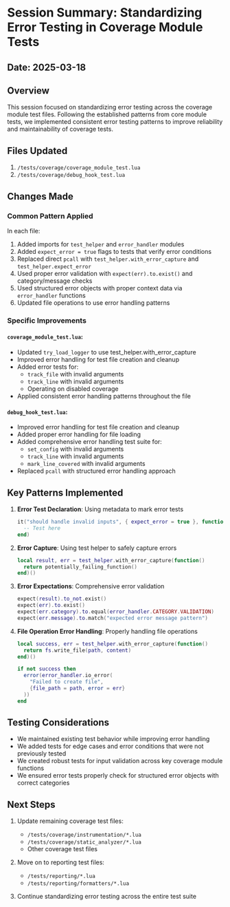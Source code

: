 # Session Summary: Standardizing Error Testing in Coverage Module Tests

## Date: 2025-03-18

## Overview

This session focused on standardizing error testing across the coverage module test files. Following the established patterns from core module tests, we implemented consistent error testing patterns to improve reliability and maintainability of coverage tests.

## Files Updated

1. `/tests/coverage/coverage_module_test.lua`
2. `/tests/coverage/debug_hook_test.lua`

## Changes Made

### Common Pattern Applied

In each file:

1. Added imports for `test_helper` and `error_handler` modules
2. Added `expect_error = true` flags to tests that verify error conditions
3. Replaced direct `pcall` with `test_helper.with_error_capture` and `test_helper.expect_error`
4. Used proper error validation with `expect(err).to.exist()` and category/message checks
5. Used structured error objects with proper context data via `error_handler` functions
6. Updated file operations to use error handling patterns

### Specific Improvements

#### `coverage_module_test.lua`:
- Updated `try_load_logger` to use test_helper.with_error_capture
- Improved error handling for test file creation and cleanup
- Added error tests for:
  - `track_file` with invalid arguments
  - `track_line` with invalid arguments
  - Operating on disabled coverage
- Applied consistent error handling patterns throughout the file

#### `debug_hook_test.lua`:
- Improved error handling for test file creation and cleanup
- Added proper error handling for file loading
- Added comprehensive error handling test suite for:
  - `set_config` with invalid arguments
  - `track_line` with invalid arguments
  - `mark_line_covered` with invalid arguments
- Replaced `pcall` with structured error handling approach

## Key Patterns Implemented

1. **Error Test Declaration**: Using metadata to mark error tests
   ```lua
   it("should handle invalid inputs", { expect_error = true }, function()
     -- Test here
   end)
   ```

2. **Error Capture**: Using test helper to safely capture errors
   ```lua
   local result, err = test_helper.with_error_capture(function()
     return potentially_failing_function()
   end)()
   ```

3. **Error Expectations**: Comprehensive error validation
   ```lua
   expect(result).to_not.exist()
   expect(err).to.exist()
   expect(err.category).to.equal(error_handler.CATEGORY.VALIDATION)
   expect(err.message).to.match("expected error message pattern")
   ```

4. **File Operation Error Handling**: Properly handling file operations
   ```lua
   local success, err = test_helper.with_error_capture(function()
     return fs.write_file(path, content)
   end)()
   
   if not success then
     error(error_handler.io_error(
       "Failed to create file",
       {file_path = path, error = err}
     ))
   end
   ```

## Testing Considerations

- We maintained existing test behavior while improving error handling
- We added tests for edge cases and error conditions that were not previously tested
- We created robust tests for input validation across key coverage module functions
- We ensured error tests properly check for structured error objects with correct categories

## Next Steps

1. Update remaining coverage test files:
   - `/tests/coverage/instrumentation/*.lua`
   - `/tests/coverage/static_analyzer/*.lua`
   - Other coverage test files

2. Move on to reporting test files:
   - `/tests/reporting/*.lua`
   - `/tests/reporting/formatters/*.lua`

3. Continue standardizing error testing across the entire test suite